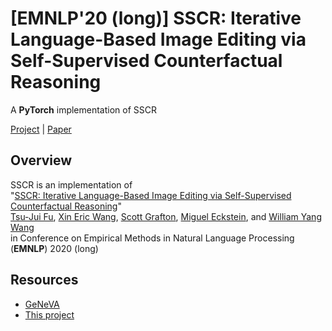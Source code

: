 # [EMNLP'20 (long)] SSCR: Iterative Language-Based Image Editing via Self-Supervised Counterfactual Reasoning
A **PyTorch** implementation of SSCR

[Project](https://tsujuifu.github.io/projs/emnlp20_sscr.html) | [Paper](https://tsujuifu.github.io/pubs/emnlp20_sscr.pdf)

## Overview
SSCR is an implementation of <br> 
"[SSCR: Iterative Language-Based Image Editing via Self-Supervised Counterfactual Reasoning](https://tsujuifu.github.io/pubs/emnlp20_sscr.pdf)" <br>
[Tsu-Jui Fu](https://tsujuifu.github.io/), [Xin Eric Wang](https://eric-xw.github.io/), [Scott Grafton](https://labs.psych.ucsb.edu/grafton/scott/), [Miguel Eckstein](https://viu.psych.ucsb.edu/), and [William Yang Wang](https://sites.cs.ucsb.edu/~william/) <br>
in Conference on Empirical Methods in Natural Language Processing (**EMNLP**) 2020 (long)

## Resources
+ [GeNeVA](https://github.com/Maluuba/GeNeVA)
+ [This project](https://drive.google.com/drive/folders/1DvmEmqTaDjZA0Fea1MfW7A0Kz2fjf8g9?usp=sharing)
